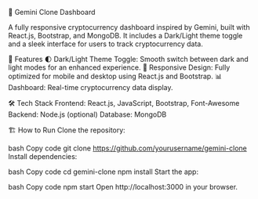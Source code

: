 🚀 Gemini Clone Dashboard


A fully responsive cryptocurrency dashboard inspired by Gemini, built with React.js, Bootstrap, and MongoDB. It includes a Dark/Light theme toggle and a sleek interface for users to track cryptocurrency data.

🌟 Features
🌓 Dark/Light Theme Toggle: Smooth switch between dark and light modes for an enhanced experience.
📱 Responsive Design: Fully optimized for mobile and desktop using React.js and Bootstrap.
📊 Dashboard: Real-time cryptocurrency data display.


🛠️ Tech Stack
Frontend: React.js, JavaScript, Bootstrap, Font-Awesome
Backend: Node.js (optional)
Database: MongoDB


🏗️ How to Run
Clone the repository:

bash
Copy code
git clone https://github.com/yourusername/gemini-clone
Install dependencies:

bash
Copy code
cd gemini-clone
npm install
Start the app:

bash
Copy code
npm start
Open http://localhost:3000 in your browser.

